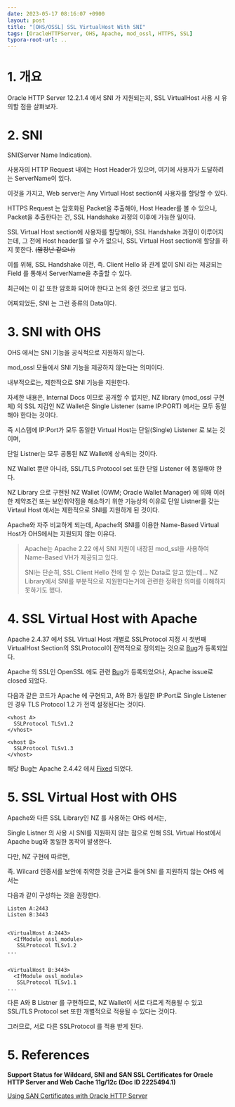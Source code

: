 ```yaml
---
date: 2023-05-17 08:16:07 +0900
layout: post
title: "[OHS/OSSL] SSL VirtualHost With SNI"
tags: [OracleHTTPServer, OHS, Apache, mod_ossl, HTTPS, SSL]
typora-root-url: ..
---
```


# 1. 개요

Oracle HTTP Server 12.2.1.4 에서 SNI 가 지원되는지, SSL VirtualHost 사용 시 유의할 점을 살펴보자.





# 2. SNI

SNI(Server Name Indication).

사용자의 HTTP Request 내에는 Host Header가 있으며, 여기에 사용자가 도달하려는 ServerName이 있다.

이것을 가지고, Web server는 Any Virtual Host section에 사용자를 할당할 수 있다.

HTTPS Request 는 암호화된 Packet을 추출해야, Host Header를 볼 수 있으나, Packet을 추출한다는 건, SSL Handshake 과정의 이후에 가능한 일이다.

SSL Virtual Host section에 사용자를 할당해야, SSL Handshake 과정이 이루어지는데, 그 전에 Host header를 알 수가 없으니, SSL Virtual Host section에 할당을 하지 못한다. ~~(말장난 같으나)~~

이를 위해, SSL Handshake 이전, 즉. Client Hello 와 관계 없이 SNI 라는 제공되는 Field 를 통해서 ServerName을 추출할 수 있다.

최근에는 이 값 또한 암호화 되어야 한다고 논의 중인 것으로 알고 있다.



어찌되었든, SNI 는 그런 종류의 Data이다.





# 3. SNI with OHS

OHS 에서는 SNI 기능을 공식적으로 지원하지 않는다.

mod_ossl 모듈에서 SNI 기능을 제공하지 않는다는 의미이다.



내부적으로는, 제한적으로 SNI 기능을 지원한다.

자세한 내용은, Internal Docs 이므로 공개할 수 없지만, NZ library (mod_ossl 구현체) 의 SSL 지갑인 NZ Wallet은 Single Listener (same IP:PORT) 에서는 모두 동일해야 한다는 것이다.

즉 시스템에 IP:Port가 모두 동일한 Virtual Host는 단일(Single) Listener 로 보는 것이며,

단일 Listner는 모두 공통된 NZ Wallet에 상속되는 것이다.

NZ Wallet 뿐만 아니라, SSL/TLS Protocol set 또한 단일 Listener 에 동일해야 한다.



NZ Library 으로 구현된 NZ Wallet (OWM; Oracle Wallet Manager) 에 의해 이러한 제약조건 또는 보안취약점을 해소하기 위한 기능상의 이유로 단일 Listner를 갖는 Virtaul Host 에서는 제한적으로 SNI를 지원하게 된 것이다.



Apache와 자주 비교하게 되는데, Apache의 SNI를 이용한 Name-Based Virtual Host가 OHS에서는 지원되지 않는 이유다.



> Apache는 Apache 2.22 에서 SNI 지원이 내장된 mod_ssl을 사용하여 Name-Based VH가 제공되고 있다.
>
> SNI는 단순히, SSL Client Hello 전에 알 수 있는 Data로 알고 있는데... NZ Library에서 SNI를 부분적으로 지원한다는거에 관련한 정확한 의미를 이해하지 못하기도 했다.





# 4. SSL Virtual Host with Apache

Apache 2.4.37 에서 SSL Virtual Host 개별로 SSLProtocol 지정 시 첫번째 VirtualHost Section의 SSLProtocol이 전역적으로 정의되는 것으로 [Bug](https://bz.apache.org/bugzilla/show_bug.cgi?id=55707)가 등록되었다.

Apache 의 SSL인 OpenSSL 에도 관련 [Bug](https://github.com/openssl/openssl/issues/4301)가 등록되었으나, Apache issue로 closed 되었다.



다음과 같은 코드가 Apache 에 구현되고, A와 B가 동일한 IP:Port로 Single Listener인 경우 TLS Protocol 1.2 가 전역 설정된다는 것이다.

```
<vhost A>
  SSLProtocol TLSv1.2
</vhost>

<vhost B>
  SSLProtocol TLSv1.3
</vhost>
```



해당 Bug는 Apache 2.4.42 에서 [Fixed](https://downloads.apache.org/httpd/CHANGES_2.4) 되었다.





# 5. SSL Virtual Host with OHS

Apache와 다른 SSL Library인 NZ 를 사용하는 OHS 에서는,

Single Listner 의 사용 시 SNI를 지원하지 않는 점으로 인해 SSL Virtual Host에서 Apache bug와 동일한 동작이 발생한다.



다만, NZ 구현에 따르면, 

즉. Wilcard 인증서를 보안에 취약한 것을 근거로 들며 SNI 를 지원하지 않는 OHS 에서는

다음과 같이 구성하는 것을 권장한다.



```
Listen A:2443
Listen B:3443


<VirtualHost A:2443>
  <IfModule ossl_module>
   SSLProtocol TLSv1.2
...


<VirtualHost B:3443>
  <IfModule ossl_module>
   SSLProtocol TLSv1.1
...
```



다른 A와 B Listner 를 구현하므로, NZ Wallet이 서로 다르게 적용될 수 있고 SSL/TLS Protocol set 또한 개별적으로 적용될 수 있다는 것이다.



그러므로, 서로 다른 SSLProtocol 를 적용 받게 된다.





# 5. References

**Support Status for Wildcard, SNI and SAN SSL Certificates for Oracle HTTP Server and Web Cache 11g/12c (Doc ID 2225494.1)**

[Using SAN Certificates with Oracle HTTP Server](https://docs.oracle.com/en/middleware/fusion-middleware/web-tier/12.2.1.4/administer-ohs/workwith.html#GUID-31D9DE0F-FBC0-4035-BCF4-3E08EDEE37BD)
